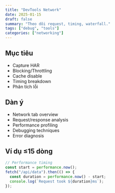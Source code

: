 ```yaml
---
title: "DevTools Network"
date: 2025-01-15
draft: false
summary: "Theo dõi request, timing, waterfall."
tags: ["debug", "tools"]
categories: ["networking"]
---
```


## Mục tiêu

- Capture HAR
- Blocking/Throttling
- Cache disable
- Timing breakdown
- Phân tích lỗi

## Dàn ý

- Network tab overview
- Request/response analysis
- Performance profiling
- Debugging techniques
- Error diagnosis

## Ví dụ ≤15 dòng

```javascript
// Performance timing
const start = performance.now();
fetch("/api/data").then(() => {
  const duration = performance.now() - start;
  console.log(`Request took ${duration}ms`);
});
```
